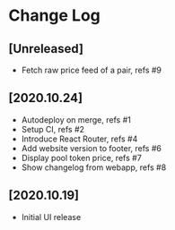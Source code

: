 # Change Log


## [Unreleased]
  - Fetch raw price feed of a pair, refs #9

## [2020.10.24]
  - Autodeploy on merge, refs #1
  - Setup CI, refs #2
  - Introduce React Router, refs #4
  - Add website version to footer, refs #6
  - Display pool token price, refs #7
  - Show changelog from webapp, refs #8


## [2020.10.19]
  - Initial UI release
